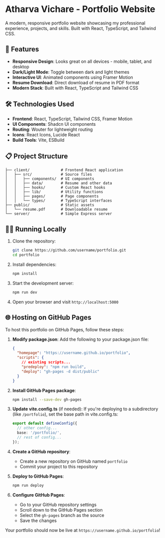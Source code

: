 # Atharva Vichare - Portfolio Website

A modern, responsive portfolio website showcasing my professional experience, projects, and skills. Built with React, TypeScript, and Tailwind CSS.


## 🚀 Features

- **Responsive Design**: Looks great on all devices - mobile, tablet, and desktop
- **Dark/Light Mode**: Toggle between dark and light themes
- **Interactive UI**: Animated components using Framer Motion
- **Resume Download**: Direct download of resume in PDF format
- **Modern Stack**: Built with React, TypeScript and Tailwind CSS

## 🛠️ Technologies Used

- **Frontend**: React, TypeScript, Tailwind CSS, Framer Motion
- **UI Components**: Shadcn UI components
- **Routing**: Wouter for lightweight routing
- **Icons**: React Icons, Lucide React
- **Build Tools**: Vite, ESBuild

## 📋 Project Structure

```
├── client/              # Frontend React application
│   ├── src/             # Source files
│   │   ├── components/  # UI components
│   │   ├── data/        # Resume and other data
│   │   ├── hooks/       # Custom React hooks
│   │   ├── lib/         # Utility functions
│   │   ├── pages/       # Page components
│   │   └── types/       # TypeScript interfaces
├── public/              # Static assets
│   └── resume.pdf       # Downloadable resume
└── server/              # Simple Express server
```

## 🏃‍♂️ Running Locally

1. Clone the repository:
   ```bash
   git clone https://github.com/username/portfolio.git
   cd portfolio
   ```

2. Install dependencies:
   ```bash
   npm install
   ```

3. Start the development server:
   ```bash
   npm run dev
   ```

4. Open your browser and visit `http://localhost:5000`

## 🌐 Hosting on GitHub Pages

To host this portfolio on GitHub Pages, follow these steps:

1. **Modify package.json**:
   Add the following to your package.json file:
   ```json
   {
     "homepage": "https://username.github.io/portfolio",
     "scripts": {
       // existing scripts...
       "predeploy": "npm run build",
       "deploy": "gh-pages -d dist/public"
     }
   }
   ```

2. **Install GitHub Pages package**:
   ```bash
   npm install --save-dev gh-pages
   ```

3. **Update vite.config.ts** (if needed):
   If you're deploying to a subdirectory (like `/portfolio`), set the base path in vite.config.ts:
   ```typescript
   export default defineConfig({
     // other config...
     base: '/portfolio/',
     // rest of config...
   });
   ```

4. **Create a GitHub repository**:
   - Create a new repository on GitHub named `portfolio`
   - Commit your project to this repository

5. **Deploy to GitHub Pages**:
   ```bash
   npm run deploy
   ```

6. **Configure GitHub Pages**:
   - Go to your GitHub repository settings
   - Scroll down to the GitHub Pages section
   - Select the `gh-pages` branch as the source
   - Save the changes

Your portfolio should now be live at `https://username.github.io/portfolio`!

